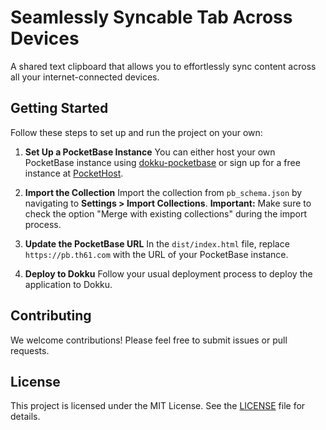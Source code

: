 # Seamlessly Syncable Tab Across Devices

A shared text clipboard that allows you to effortlessly sync content across all your internet-connected devices.

## Getting Started

Follow these steps to set up and run the project on your own:

1. **Set Up a PocketBase Instance**
   You can either host your own PocketBase instance using [dokku-pocketbase](https://github.com/blockshiftnetwork/dokku-pocketbase) or sign up for a free instance at [PocketHost](https://pockethost.io/).

2. **Import the Collection**
   Import the collection from `pb_schema.json` by navigating to **Settings > Import Collections**.
   **Important:** Make sure to check the option "Merge with existing collections" during the import process.

3. **Update the PocketBase URL**
   In the `dist/index.html` file, replace `https://pb.th61.com` with the URL of your PocketBase instance.

4. **Deploy to Dokku**
   Follow your usual deployment process to deploy the application to Dokku.

## Contributing

We welcome contributions! Please feel free to submit issues or pull requests.

## License

This project is licensed under the MIT License. See the [LICENSE](LICENSE) file for details.

